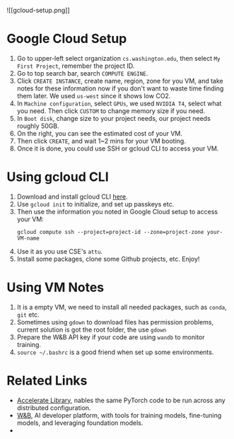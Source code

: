 
![[gcloud-setup.png]]
# Google Cloud Setup
1. Go to upper-left select organization `cs.washington.edu`, then select `My First Project`, remember the project ID.
2. Go to top search bar, search `COMPUTE ENGINE`.
3. Click `CREATE INSTANCE`, create name, region, zone for you VM, and take notes for these information now if you don't want to waste time finding them later. We used `us-west` since it shows low CO2.
4. In `Machine configuration`, select `GPUs`, we used `NVIDIA T4`, select what you need. Then click `CUSTOM` to change memory size if you need.
5. In `Boot disk`, change size to your project needs, our project needs roughly 50GB.
6. On the right, you can see the estimated cost of your VM.
7. Then click `CREATE`, and wait 1~2 mins for your VM booting.
8. Once it is done, you could use SSH or gcloud CLI to access your VM.

# Using gcloud CLI
1. Download and install gcloud CLI [here](https://cloud.google.com/sdk/docs/install).
2. Use `gcloud init` to initialize, and set up passkeys etc.
3. Then use the information you noted in Google Cloud setup to access your VM:
	```
	gcloud compute ssh --project=project-id --zone=project-zone your-VM-name
	```
4. Use it as you use CSE's `attu`.
5. Install some packages, clone some Github projects, etc. Enjoy!

# Using VM Notes
1. It is a empty VM, we need to install all needed packages, such as `conda`, `git` etc.
2. Sometimes using `gdown` to download files has permission problems, current solution is got the root folder, the use `gdown`
3. Prepare the W&B API key if your code are using `wandb` to monitor training.
4. `source ~/.bashrc` is a good friend when set up some environments.

# Related Links
- [Accelerate Library](https://huggingface.co/docs/accelerate/en/index), nables the same PyTorch code to be run across any distributed configuration.
- [W&B](https://wandb.ai/site), AI developer platform, with tools for training models, fine-tuning models, and leveraging foundation models.
- 